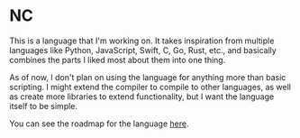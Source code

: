 # NC

This is a language that I'm working on. It takes inspiration from multiple languages like Python, JavaScript, Swift, C, Go, Rust, etc., and basically combines the parts I liked most about them into one thing.

As of now, I don't plan on using the language for anything more than basic scripting. I might extend the compiler to compile to other languages, as well as create more libraries to extend functionality, but I want the language itself to be simple.

You can see the roadmap for the language [here](https://github.com/noClaps/nc/projects).
